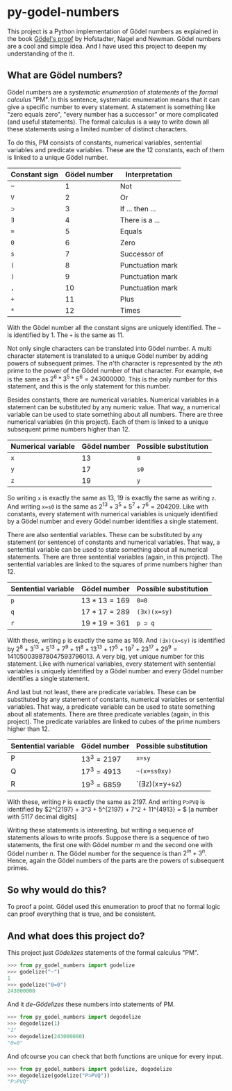 # py-godel-numbers

This project is a Python implementation of Gödel numbers as explained in
the book
[Gödel's proof](https://z-library.rs/book/5250426/143f37/go-dels-proof.html)
by Hofstadter, Nagel and Newman. Gödel numbers are a cool and simple idea.
And I have used this project to deepen my understanding of the it.

## What are Gödel numbers?

Gödel numbers are a *systematic enumeration* of *statements* of the *formal
calculus* "PM". In this sentence, systematic enumeration means that it can
give a specific number to every statement. A statement is something like
"zero equals zero", "every number has a successor" or more complicated (and
useful statements). The formal calculus is a way to write down all these
statements using a limited number of distinct characters.

To do this, PM consists of constants, numerical variables, sentential
variables and predicate variables. These are the 12 constants, each of them
is linked to a unique Gödel number.

| Constant sign | Gödel number | Interpretation   |
|---------------|--------------|------------------|
| `~`           | $1$          | Not              |
| `V`           | $2$          | Or               |
| `⊃`           | $3$          | If ... then ...  |
| `∃`           | $4$          | There is a ...   |
| `=`           | $5$          | Equals           |
| `0`           | $6$          | Zero             |
| `s`           | $7$          | Successor of     |
| `(`           | $8$          | Punctuation mark |
| `)`           | $9$          | Punctuation mark |
| `,`           | $10$         | Punctuation mark |
| `+`           | $11$         | Plus             |
| `*`           | $12$         | Times            |

With the Gödel number all the constant signs are uniquely identified. The `~`
is identified by $1$. The `+` is the same as $11$.

Not only single characters can be translated into Gödel number. A multi
character statement is translated to a unique Gödel number by adding
powers of subsequent primes. The $n$'th character is represented by the
$n$th prime to the power of the Gödel number of that character. For example,
`0=0` is the same as $2^6 * 3^5 * 5^6 = 243000000$. This is the only number for
this statement, and this is the only statement for this number.

Besides constants, there are numerical variables. Numerical variables in a
statement can be substituted by any numeric value. That way, a numerical
variable can be used to state something about all numbers. There are three
numerical variables (in this project). Each of them is linked to a unique
subsequent prime numbers higher than 12.

| Numerical variable | Gödel number | Possible substitution |
|--------------------|--------------|-----------------------|
| `x`                | $13$         | `0`                   |
| `y`                | $17$         | `s0`                  |
| `z`                | $19$         | `y`                   |

So writing `x` is exactly the same as $13$, $19$ is exactly the same as writing
`z`. And writing `x=s0` is the same as $2^{13} + 3^5 + 5^7 + 7^6 = 204209$. Like
with constants, every statement with numerical variables is uniquely identified
by a Gödel number and every Gödel number identifies a single statement.

There are also sentential variables. These can be substituted by any statement
(or sentence) of constants and numerical variables. That way, a sentential
variable can be used to state something about all numerical statements. There
are three sentential variables (again, in this project). The sentential
variables are linked to the squares of prime numbers higher than 12.

| Sentential variable | Gödel number  | Possible substitution |
|---------------------|---------------|-----------------------|
| `p`                 | $13*13 = 169$ | `0=0`                 |
| `q`                 | $17*17 = 289$ | `(∃x)(x=sy)`          |
| `r`                 | $19*19 = 361$ | `p ⊃ q`               |

With these, writing `p` is exactly the same as $169$. And `(∃x)(x=sy)` is
identified by
$2^8 + 3^{13} + 5^{13} + 7^9 + 11^8 + 13^{13} + 17^5 + 19^7 + 23^{17} + 29^9 = 141050039878047593796013$.
A very big, yet unique number for this statement. Like with numerical variables,
every statement with sentential variables is uniquely identified by a Gödel
number and every Gödel number identifies a single statement.

And last but not least, there are predicate variables. These can be substituted
by any statement of constants, numerical variables or sentential variables.
That way, a predicate variable can be used to state something about all
statements. There are three predicate variables (again, in this project).
The predicate variables are linked to cubes of the prime numbers higher
than 12.

| Sentential variable | Gödel number  | Possible substitution |
|---------------------|---------------|-----------------------|
| P                   | $13^3 = 2197$ | `x=sy`                |
| Q                   | $17^3 = 4913$ | `~(x=ss0xy)`          |
| R                   | $19^3 = 6859$ | `(∃z)(x=y+sz)         |

With these, writing `P` is exactly the same as $2197$. And writing `P⊃PVQ` is
identified by $2^{2197} + 3^3 + 5^{2197} + 7^2 + 11^{4913} = $
[a number with 5117 decimal digits]

Writing these statements is interesting, but writing a sequence of statements
allows to write proofs. Suppose there is a sequence of two statements, the
first one with Gödel number $m$ and the second one with Gödel number $n$. The
Gödel number for the sequence is than $2^m + 3^n$. Hence, again the Gödel
numbers of the parts are the powers of subsequent primes.

## So why would do this?

To proof a point. Gödel used this enumeration to proof that no formal logic
can proof everything that is true, and be consistent.

## And what does this project do?

This project just *Gödelizes* statements of the formal calculus "PM".

```python
>>> from py_godel_numbers import godelize
>>> godelize("~")
1
>>> godelize("0=0")
243000000
```

And it *de-Gödelizes* these numbers into statements of PM.

```python
>>> from py_godel_numbers import degodelize
>>> degodelize(1)
"1"
>>> degodelize(243000000)
"0=0"
```

And ofcourse you can check that both functions are unique for every input.

```python
>>> from py_godel_numbers import godelize, degodelize
>>> degodelize(godelize("P⊃PVQ"))
"P⊃PVQ"
```
